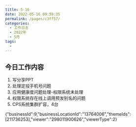 ```yaml
---
title: 5-16
date: 2022-05-16 09:59:35
permalink: /pages/c3ff57/
categories:
  - 工作日志
  - 2022年
  - 5月
tags:
  - 
---
```

## 今日工作内容
1. 写分享PPT
2. 处理定投手机号问题
3. 应用健康度问题处理-权限系统未处理
4. 权限系统存在线上调用预发别名的问题
5. CPS系统集群扩容，4台




{"businessId":9,"businessLocationId":"13764006","themeIds":[211736253],"viewer":"298011900626","viewerType":2}